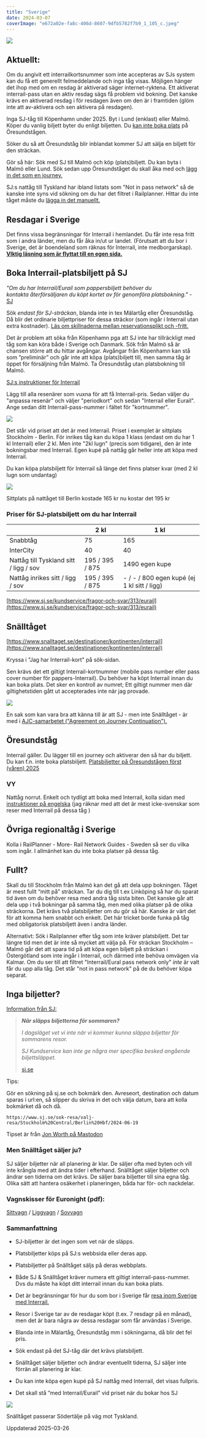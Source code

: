```yaml
---
title: "Sverige"
date: 2024-03-07
coverImage: "e672a02e-fa8c-406d-8607-9dfb5782f7b9_1_105_c.jpeg"
---
```


![](images/sverige_1.jpeg?w=1024)

## Aktuellt:

Om du angivit ett interrailkortsnummer som inte accepteras av SJs system kan du få ett generellt felmeddelande och inga tåg visas. Möjligen hänger det ihop med om en resdag är aktiverad säger internet-ryktena. Ett aktiverat interrail-pass utan en aktiv resdag sägs få problem vid bokning. Det kanske krävs en aktiverad resdag i för resdagen även om den är i framtiden (glöm inte att av-aktivera och sen aktivera på resdagen).

Inga SJ-tåg till Köpenhamn under 2025. Byt i Lund (enklast) eller Malmö. Köper du vanlig biljett byter du enligt biljetten. Du [kan inte boka plats](https://www.trainfo.eu/platsbiljettskrav-eller-inte/) på Öresundstågen.

Söker du så att Öresundståg blir inblandat kommer SJ att sälja en biljett för den sträckan.

Gör så här: Sök med SJ till Malmö och köp (plats)biljett. Du kan byta i Malmö eller Lund. Sök sedan upp Öresundståget du skall åka med och [lägg in det som en journey.](https://www.trainfo.eu/en-interrail-resa-steg-for-steg/)

SJ:s nattåg till Tyskland har ibland listats som "Not in pass network" så de kanske inte syns vid sökning om du har det filtret i Railplanner. Hittar du inte tåget måste du [lägga in det manuellt.](https://www.trainfo.eu/railplanner-appen/)

## Resdagar i Sverige

Det finns vissa begränsningar för Interrail i hemlandet. Du får inte resa fritt som i andra länder, men du får åka in/ut ur landet. (Förutsatt att du bor i Sverige, det är boendeland som räknas för Interrail, inte medborgarskap). [**VIktig läsning som är flyttat till en egen sida.**](https://www.trainfo.eu/resdagar-i-sverige/)

## Boka Interrail-platsbiljett på SJ

_"Om du har Interrail/Eurail som pappersbiljett behöver du kontakta återförsäljaren du köpt kortet av för genomföra platsbokning."_ \- [SJ](https://www.sj.se/kundservice/fragor-och-svar/313/eurail)

Sök _endast för SJ-sträckan_, blanda inte in tex Mälartåg eller Öresundståg. Då blir det ordinarie biljettpriser för dessa sträckor (som ingår i Interrail utan extra kostnader). [Läs om skillnaderna mellan reservationsplikt och -fritt.](https://www.trainfo.eu/platsbiljettskrav-eller-inte/)

Det är problem att söka från Köpenhamn pga att SJ inte har tillräckligt med tåg som kan köra både i Sverige och Danmark. Sök från Malmö så är chansen större att du hittar avgångar. Avgångar från Köpenhamn kan stå som ”preliminär” och går inte att köpa (plats)biljett till, men samma tåg är öppet för försäljning från Malmö. Ta Öresundståg utan platsbokning till Malmö.

[SJ:s instruktioner för Interrail](https://www.sj.se/kundservice/fragor-och-svar/313/eurail)

Lägg till alla resenärer som vuxna för att få Interrail-pris. Sedan väljer du "anpassa resenär" och väljer "periodkort" och sedan "Interrail eller Eurail". Ange sedan ditt Interrail-pass-nummer i fältet för "kortnummer".

![](images/sverige_6.png?w=635)

Det står vid priset att det är med Interrail. Priset i exemplet är sittplats Stockholm - Berlin. För inrikes tåg kan du köpa 1 klass (endast om du har 1 kl Interrail) eller 2 kl. Men inte "2kl lugn" (precis som tidigare), den är inte bokningsbar med Interrail. Egen kupé på nattåg går heller inte att köpa med Interrail.

Du kan köpa platsbiljett för Interrail så länge det finns platser kvar (med 2 kl lugn som undantag)

![](images/sverige_4.png?w=576)

<figcaption>

Sittplats på nattåget till Berlin kostade 165 kr nu kostar det 195 kr

</figcaption>

### Priser för SJ-platsbiljett om du har Interrail

|  | 2 kl | 1 kl |
| --- | --- | --- |
| Snabbtåg | 75 | 165 |
| InterCity | 40 | 40 |
| Nattåg till Tyskland sitt / ligg / sov | 195 / 395 / 875 | 1490 egen kupe |
| Nattåg inrikes sitt / ligg / sov | 195 / 395 / 875 | \- / - / 800 egen kupé (ej 1 kl sitt / ligg) |

[https://www.sj.se/kundservice/fragor-och-svar/313/eurail](https://www.sj.se/kundservice/fragor-och-svar/313/eurail)

## Snälltåget

[https://www.snalltaget.se/destinationer/kontinenten/interrail](https://www.snalltaget.se/destinationer/kontinenten/interrail)

Kryssa i "Jag har Interrail-kort" på sök-sidan.

Sen krävs det ett giltigt Interrail-kortnummer (mobile pass number eller pass cover number för pappers-Interrail). Du behöver ha köpt Interrail innan du kan boka plats. Det sker en kontroll av numret; Ett giltigt nummer men där giltighetstiden gått ut accepterades inte när jag provade.

![](images/sverige_5.png?w=800)

En sak som kan vara bra att känna till är att SJ - men inte Snälltåget - är med i [AJC-samarbetet ("Agreement on Journey Continuation").](https://www.sj.se/om-sj/regler-och-villkor/ajc)

## Öresundståg

Interrail gäller. Du lägger till en journey och aktiverar den så har du biljett. Du kan f.n. inte boka platsbiljett. [Platsbiljetter på Öresundstågen först (våren) 2025](https://www.oresundstag.se/aktuellt/gar-att-boka-resor-fran-4-juni/)

### VY

Nattåg norrut. Enkelt och tydligt att boka med Interrail, kolla sidan med [instruktioner på engelska](https://www.trainfo.eu/interrail-in-sweden/) (jag räknar med att det är mest icke-svenskar som reser med Interrail på dessa tåg )

## Övriga regionaltåg i Sverige

Kolla i RailPlanner - More- Rail Network Guides - Sweden så ser du vilka som ingår. I allmänhet kan du inte boka platser på dessa tåg.

## Fullt?

Skall du till Stockholm från Malmö kan det gå att dela upp bokningen. Tåget är mest fullt “mitt på” sträckan. Tar du dig till t.ex Linköping så har du sparat tid även om du behöver resa med andra tåg sista biten. Det kanske går att dela upp i två bokningar på samma tåg, men med olika platser på de olika sträckorna. Det krävs två platsbiljetter om du gör så här. Kanske är värt det för att komma hem snabbt och enkelt. Det här tricket borde funka på tåg med obligatorisk platsbiljett även i andra länder.

Alternativt: Sök i Railplanner efter tåg som inte kräver platsbiljett. Det tar längre tid men det är inte så mycket att välja på. För sträckan Stockholm – Malmö går det att spara tid på att köpa egen biljett på sträckan i Östergötland som inte ingår i Interrail, och därmed inte behöva omvägen via Kalmar. Om du ser till att filtret "Interrail/Eural pass network only" _inte_ är valt får du upp alla tåg. Det står "not in pass network" på de du behöver köpa separat.

## Inga biljetter?

[Information från SJ:](https://www.sj.se/kundservice/fragor-och-svar/4607/nar-slapps-sjs-biljetter/)

> **_När släpps biljetterna för sommaren?_**
>
> _I dagsläget vet vi inte när vi kommer kunna släppa biljetter för sommarens resor._ 
>
> _SJ Kundservice kan inte ge några mer specifika besked angående biljettsläppet._
>
> [sj.se](https://www.sj.se/kundservice/fragor-och-svar/4607/nar-slapps-sjs-biljetter/)

Tips:

Gör en sökning på sj.se och bokmärk den. Avreseort, destination och datum sparas i url:en, så slipper du skriva in det och välja datum, bara att kolla bokmärket då och då.

`https://www.sj.se/sok-resa/valj-resa/Stockholm%20Central/Berlin%20Hbf/2024-06-19`

Tipset är från [Jon Worth på Mastodon](https://gruene.social/@jon)

### Men Snälltåget säljer ju?

SJ säljer biljetter när all planering är klar. De säljer ofta med byten och vill inte krångla med att ändra tider i efterhand. Snälltåget säljer biljetter och ändrar sen tiderna om det krävs. De säljer bara biljetter till sina egna tåg. Olika sätt att hantera osäkerhet i planeringen, båda har för- och nackdelar.

### Vagnskisser för Euronight (pdf):

[Sittvagn](https://www.sj.se/content/dam/externt/dokument/EuroNight-sittvagn-skiss.pdf) / [Liggvagn](https://www.sj.se/content/dam/externt/dokument/EuroNight-liggvagn-skiss.pdf) / [Sovvagn](https://www.sj.se/content/dam/externt/dokument/EuroNight-sovvagn-skiss.pdf)

### Sammanfattning

- SJ-biljetter är det ingen som vet när de släpps.

- Platsbiljetter köps på SJ:s webbsida eller deras app.

- Platsbiljetter på Snälltåget säljs på deras webbplats.

- Både SJ & Snälltåget kräver numera ett giltigt interrail-pass-nummer. Dvs du måste ha köpt ditt interrail innan du kan boka plats.

- Det är begränsningar för hur du som bor i Sverige får [resa inom Sverige med Interrail.](https://www.trainfo.eu/resdagar-i-sverige/)

- Resor i Sverige tar av de resdagar köpt (t.ex. 7 resdagr på en månad), men det är bara några av dessa resdagar som får användas i Sverige.

- Blanda inte in Mälartåg, Öresundståg mm i sökningarna, då blir det fel pris.

- Sök endast på det SJ-tåg där det krävs platsbiljett.

- Snälltåget säljer biljetter och ändrar eventuellt tiderna, SJ säljer inte förrän all planering är klar.

- Du kan inte köpa egen kupé på SJ nattåg med Interrail, det visas fullpris.

- Det skall stå ”med Interrail/Eurail” vid priset när du bokar hos SJ

![](images/sverige_3.jpeg?w=768)

<figcaption>

Snälltåget passerar Södertälje på väg mot Tyskland.

</figcaption>

Uppdaterad 2025-03-26
